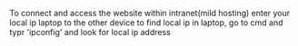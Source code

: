 To connect and access the website within intranet(mild hosting) enter your local ip laptop to the other device
to find local ip in laptop, go to cmd and typr 'ipconfig' and look for local ip address